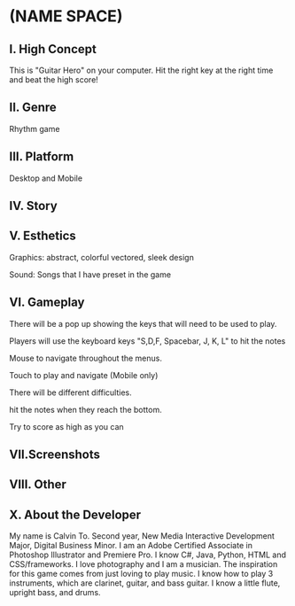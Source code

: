 # (NAME SPACE)

## I. High Concept
This is "Guitar Hero" on your computer. Hit the right key at the right time and beat the high score!


## II. Genre
Rhythm game


## III. Platform
Desktop and Mobile



## IV. Story



## V. Esthetics
Graphics: abstract, colorful vectored, sleek design

Sound: Songs that I have preset in the game

## VI. Gameplay
There will be a pop up showing the keys that will need to be used to play.

Players will use the keyboard keys "S,D,F, Spacebar, J, K, L" to hit the notes 

Mouse to navigate throughout the menus.

Touch to play and navigate (Mobile only)

There will be different difficulties.

hit the notes when they reach the bottom.

Try to score as high as you can

## VII.Screenshots


## VIII. Other



## X. About the Developer
My name is Calvin To. Second year, New Media Interactive Development Major, Digital Business Minor. I am an Adobe Certified Associate in Photoshop Illustrator and Premiere Pro. I know C#, Java, Python, HTML and CSS/frameworks. I love photography and I am a musician. The inspiration for this game comes from just loving to play music. I know how to play 3 instruments, which are clarinet, guitar, and bass guitar. I know a little flute, upright bass, and drums.
